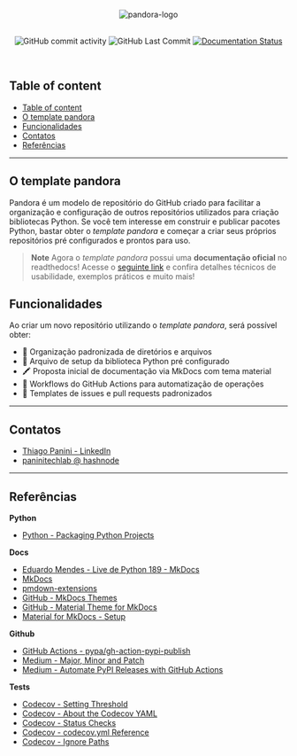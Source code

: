 <div align="center">
    <br><img src="https://github.com/ThiagoPanini/pandora/blob/main/docs/assets/imgs/header-readme.png?raw=true" alt="pandora-logo">
</div>

<div align="center">  
  <br>

  ![GitHub commit activity](https://img.shields.io/github/commit-activity/m/ThiagoPanini/pandora?color=purple)
  ![GitHub Last Commit](https://img.shields.io/github/last-commit/ThiagoPanini/pandora?color=purple)
  [![Documentation Status](https://readthedocs.org/projects/pandora/badge/?version=latest)](https://pandora.readthedocs.io/pt/latest/?badge=latest)
  
  <br>

</div>

## Table of content

- [Table of content](#table-of-content)
- [O template pandora](#o-template-pandora)
- [Funcionalidades](#funcionalidades)
- [Contatos](#contatos)
- [Referências](#referências)

___

## O template pandora

Pandora é um modelo de repositório do GitHub criado para facilitar a organização e configuração de outros repositórios utilizados para criação bibliotecas Python. Se você tem interesse em construir e publicar pacotes Python, bastar obter o *template pandora* e começar a criar seus próprios repositórios pré configurados e prontos para uso.

> **Note**
> Agora o *template pandora* possui uma **documentação oficial** no readthedocs! Acesse o [seguinte link](https://pandora.repo.readthedocs.io/pt/latest/) e confira detalhes técnicos de usabilidade, exemplos práticos e muito mais!

## Funcionalidades

Ao criar um novo repositório utilizando o *template pandora*, será possível obter:

- :open_file_folder: Organização padronizada de diretórios e arquivos
- :snake: Arquivo de setup da biblioteca Python pré configurado
- :crayon: Proposta inicial de documentação via MkDocs com tema material
- :robot: Workflows do GitHub Actions para automatização de operações
- :scroll: Templates de issues e pull requests padronizados

___

## Contatos

- [Thiago Panini - LinkedIn](https://www.linkedin.com/in/thiago-panini/)
- [paninitechlab @ hashnode](https://panini.hashnode.dev/)

___

## Referências

**Python**

- [Python - Packaging Python Projects](https://packaging.python.org/en/latest/tutorials/packaging-projects/)

**Docs**

- [Eduardo Mendes - Live de Python 189 - MkDocs](https://www.youtube.com/watch?v=GW6nAJ1NHUQ&t=2s&ab_channel=EduardoMendes)
- [MkDocs](https://www.mkdocs.org/)
- [pmdown-extensions](https://facelessuser.github.io/pymdown-extensions/)
- [GitHub - MkDocs Themes](https://github.com/mkdocs/mkdocs/wiki/MkDocs-Themes)
- [GitHub - Material Theme for MkDocs](https://github.com/squidfunk/mkdocs-material)
- [Material for MkDocs - Setup](https://squidfunk.github.io/mkdocs-material/setup/changing-the-colors/)

**Github**

- [GitHub Actions - pypa/gh-action-pypi-publish](https://github.com/marketplace/actions/pypi-publish)
- [Medium - Major, Minor and Patch](https://medium.com/fiverr-engineering/major-minor-patch-a5298e2e1798)
- [Medium - Automate PyPI Releases with GitHub Actions](https://medium.com/@VersuS_/automate-pypi-releases-with-github-actions-4c5a9cfe947d)

**Tests**

- [Codecov - Setting Threshold](https://github.com/codecov/codecov-action/issues/554#issuecomment-1261250304)
- [Codecov - About the Codecov YAML](https://docs.codecov.com/docs/codecov-yaml)
- [Codecov - Status Checks](https://docs.codecov.com/docs/commit-status)
- [Codecov - codecov.yml Reference](https://docs.codecov.com/docs/codecovyml-reference)
- [Codecov - Ignore Paths](https://docs.codecov.com/docs/ignoring-paths)